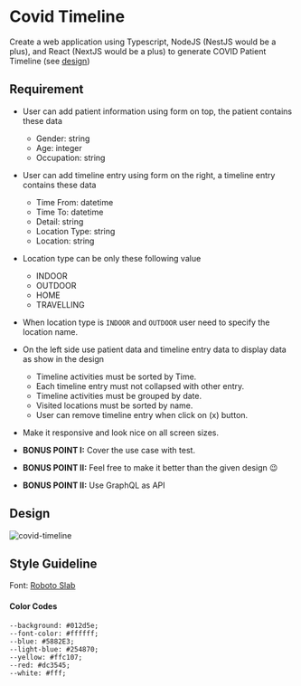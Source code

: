 # Covid Timeline
Create a web application using Typescript, NodeJS (NestJS would be a plus), and React (NextJS would be a plus) to generate COVID Patient Timeline (see [design](#design))

## Requirement
- User can add patient information using form on top, the patient contains these data
  - Gender: string
  - Age: integer
  - Occupation: string
- User can add timeline entry using form on the right, a timeline entry contains these data
  - Time From: datetime
  - Time To: datetime
  - Detail: string
  - Location Type: string
  - Location: string
- Location type can be only these following value
  - INDOOR
  - OUTDOOR
  - HOME
  - TRAVELLING
- When location type is `INDOOR` and `OUTDOOR` user need to specify the location name.
- On the left side use patient data and timeline entry data to display data as show in the design
  - Timeline activities must be sorted by Time.
  - Each timeline entry must not collapsed with other entry.
  - Timeline activities must be grouped by date.
  - Visited locations must be sorted by name.
  - User can remove timeline entry when click on (x) button.
- Make it responsive and look nice on all screen sizes.

- **BONUS POINT I:** Cover the use case with test.
- **BONUS POINT II:** Feel free to make it better than the given design 😉
- **BONUS POINT II:** Use GraphQL as API

## Design
![covid-timeline](https://user-images.githubusercontent.com/1606989/143536325-c226bc8d-6e80-4a01-a335-77a6d493d9bc.png)


## Style Guideline
Font: [Roboto Slab](https://fonts.google.com/specimen/Roboto+Slab)
#### Color Codes
```
--background: #012d5e;
--font-color: #ffffff;
--blue: #5882E3;
--light-blue: #254870;
--yellow: #ffc107;
--red: #dc3545;
--white: #fff;
```
